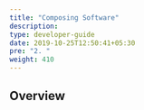 ```yaml
---
title: "Composing Software"
description:
type: developer-guide
date: 2019-10-25T12:50:41+05:30
pre: "2. "
weight: 410
---
```

## Overview